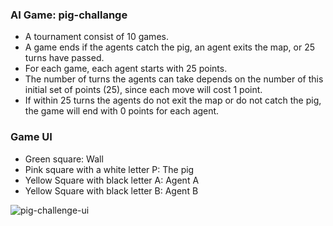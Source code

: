 ### AI Game: pig-challange

- A tournament consist of 10 games.
- A game ends if the agents catch the pig, an agent exits the map, or 25 turns have passed.
- For each game, each agent starts with 25 points.
- The number of turns the agents can take depends on the number of this initial set of points (25), since each move will cost 1 point.
- If within 25 turns the agents do not exit the map or do not catch the pig, the game will end with 0 points for each agent.

### Game UI

- Green square: Wall
- Pink square with a white letter P: The pig
- Yellow Square with black letter A: Agent A
- Yellow Square with black letter B: Agent B

![pig-challenge-ui](https://i.ibb.co/zrb3ZhR/game.png)
